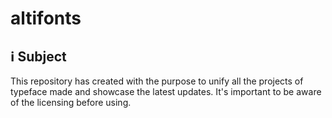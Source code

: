 # altifonts

## ℹ Subject
This repository has created with the purpose to unify all the projects of typeface made and showcase the latest updates. It's important to be aware of the licensing before using.

